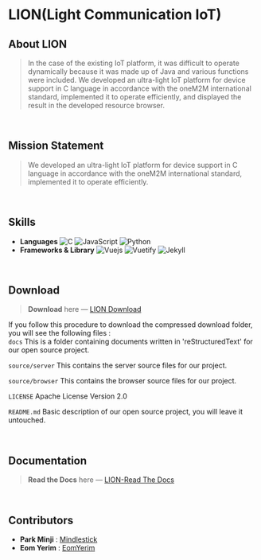 # LION(Light Communication IoT)

## About LION

> In the case of the existing IoT platform, it was difficult to operate dynamically because it was made up of Java and various functions were included.
We developed an ultra-light IoT platform for device support in C language in accordance with the oneM2M international standard, implemented it to operate efficiently, and displayed the result in the developed resource browser.
  
<br>

## Mission Statement
> We developed an ultra-light IoT platform for device support in C language in accordance with the oneM2M international standard, implemented it to operate efficiently.

<br>

## Skills
  - **Languages** ![C](https://img.shields.io/badge/C-00599C?style=for-the-badge&logo=c&logoColor=white) ![JavaScript](https://img.shields.io/badge/JavaScript-323330?style=for-the-badge&logo=javascript&logoColor=F7DF1E) ![Python](https://img.shields.io/badge/Python-FFD43B?style=for-the-badge&logo=python&logoColor=blue)
  - **Frameworks & Library** ![Vuejs](https://img.shields.io/badge/Vue.js-35495E?style=for-the-badge&logo=vuedotjs&logoColor=4FC08D) ![Vuetify](https://img.shields.io/badge/Vuetify-1867C0?style=for-the-badge&logo=vuetify&logoColor=white) ![Jekyll](https://img.shields.io/badge/Jekyll-CC0000?style=for-the-badge&logo=Jekyll&logoColor=white)
  
<br>

## Download

> **Download** here — [LION Download][LION-Download]

If you follow this procedure to download the compressed download folder, you will see the following files : <br>
``docs``
    This is a folder containing documents written in 'reStructuredText' for our open source project.

``source/server``
    This contains the server source files for our project.
    
``source/browser``
    This contains the browser source files for our project.

``LICENSE``
    Apache License Version 2.0

``README.md``
    Basic description of our open source project, you will leave it untouched.

<br>

## Documentation

> **Read the Docs** here — [LION-Read The Docs][LION-docs-organization]


[LION-Download]: https://github.com/Mindlestick/LION/archive/refs/heads/main.zip
[LION-docs-organization]: https://mindlestick-lion.readthedocs.io/

<br>

## Contributors
  - **Park Minji** : [Mindlestick](https://github.com/Mindlestick)
  - **Eom Yerim** : [EomYerim](https://github.com/EomYerim)

